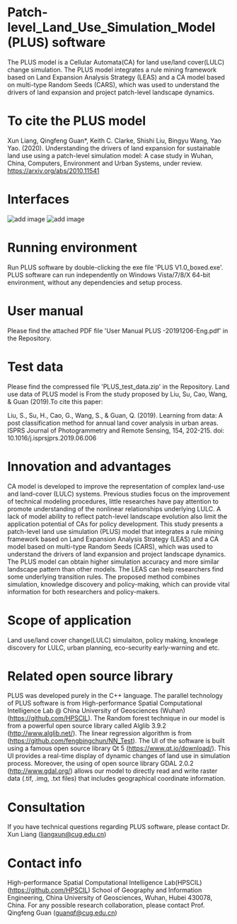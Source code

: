 # Patch-level_Land_Use_Simulation_Model (PLUS) software
The PLUS model is a Cellular Automata(CA) for land use/land cover(LULC) change simulation. The PLUS model integrates a rule mining framework based on Land Expansion Analysis Strategy (LEAS) and a CA model based on multi-type Random Seeds (CARS), which was used to understand the drivers of land expansion and project patch-level landscape dynamics.

# To cite the PLUS model
Xun Liang, Qingfeng Guan*, Keith C. Clarke, Shishi Liu, Bingyu Wang, Yao Yao. (2020). Understanding the drivers of land expansion for sustainable land use using a patch-level simulation model: A case study in Wuhan, China, Computers, Environment and Urban Systems, under review. https://arxiv.org/abs/2010.11541


# Interfaces
![add image](https://github.com/HPSCIL/Patch-level_Land_Use_Simulation_Model/raw/master/pic1.png)
![add image](https://github.com/HPSCIL/Patch-level_Land_Use_Simulation_Model/raw/master/pic2.png)

# Running environment
Run PLUS software by double-clicking the exe file 'PLUS V1.0_boxed.exe'. PLUS software can run independently on Windows Vista/7/8/X 64-bit environment, without any dependencies and setup process.
# User manual
Please find the attached PDF file 'User Manual PLUS -20191206-Eng.pdf' in the Repository.
# Test data
Please find the compressed file 'PLUS_test_data.zip' in the Repository. Land use data of PLUS model is From the study proposed by 
Liu, Su, Cao, Wang, & Guan (2019).To cite this paper:
</p>
Liu, S., Su, H., Cao, G., Wang, S., & Guan, Q. (2019). Learning from data: A post classification method for annual land cover analysis in urban areas. ISPRS Journal of Photogrammetry and Remote Sensing, 154, 202-215. doi: 10.1016/j.isprsjprs.2019.06.006  
<p>

# Innovation and advantages 
  CA model is developed to improve the representation of complex land-use and land-cover (LULC) systems. Previous studies focus on the improvement of technical modeling procedures, little researches have pay attention to promote understanding of the nonlinear relationships underlying LULC. A lack of model ability to reflect patch-level landscape evolution also limit the application potential of CAs for policy development. This study presents a patch-level land use simulation (PLUS) model that integrates a rule mining framework based on Land Expansion Analysis Strategy (LEAS) and a CA model based on multi-type Random Seeds (CARS), which was used to understand the drivers of land expansion and project landscape dynamics. The PLUS model can obtain higher simulation accuracy and more similar landscape pattern than other models. The LEAS can help researchers find some underlying transition rules. The proposed method combines simulation, knowledge discovery and policy-making, which can provide vital information for both researchers and policy-makers.
 
 # Scope of application
Land use/land cover change(LULC) simulaiton, policy making, knowlege discovery for LULC, urban planning, eco-security early-warning and etc.
  
# Related open source library
  PLUS was developed purely in the C++ language. The parallel technology of PLUS software is from High-performance Spatial Computational Intelligence Lab @ China University of Geosciences (Wuhan) (https://github.com/HPSCIL). The Random forest technique in our model is from a powerful open source library called Alglib 3.9.2 (http://www.alglib.net/). The linear regression algorithm is from (https://github.com/fengbingchun/NN_Test). The UI of the software is built using a famous open source library Qt 5 (https://www.qt.io/download/). This UI provides a real-time display of dynamic changes of land use in simulation process. Moreover, the using of open source library GDAL 2.0.2 (http://www.gdal.org/) allows our model to directly read and write raster data (.tif, .img, .txt files) that includes geographical coordinate information. 
  
# Consultation 
If you have technical questions regarding PLUS software, please contact Dr. Xun Liang (liangxun@cug.edu.cn)

# Contact info
High-performance Spatial Computational Intelligence Lab(HPSCIL) (https://github.com/HPSCIL)
School of Geography and Information Engineering, China University of Geosciences, Wuhan, Hubei 430078, China.
For any possible research collaboration, please contact Prof. Qingfeng Guan (guanqf@cug.edu.cn)



